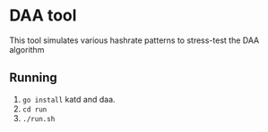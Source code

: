 # DAA tool

This tool simulates various hashrate patterns to stress-test the DAA algorithm 

## Running

1. `go install` katd and daa.
2. `cd run`
3. `./run.sh`


